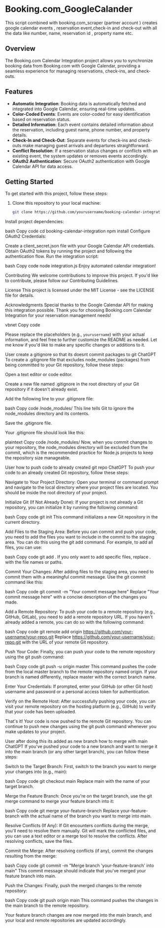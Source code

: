 # Booking.com_GoogleCalander
This script combined with booking.com_scraper (partner account ) creates google calendar events , reservation event,check-in and check-out with all the data like number, name, reservation id , property name etc.  
## Overview

The Booking.com Calendar Integration project allows you to synchronize booking data from Booking.com with Google Calendar, providing a seamless experience for managing reservations, check-ins, and check-outs.

## Features

- **Automatic Integration**: Booking data is automatically fetched and integrated into Google Calendar, ensuring real-time updates.
- **Color-Coded Events**: Events are color-coded for easy identification based on reservation status.
- **Detailed Information**: Each event contains detailed information about the reservation, including guest name, phone number, and property details.
- **Check-In and Check-Out**: Separate events for check-ins and check-outs make managing guest arrivals and departures straightforward.
- **Conflict Resolution**: If a reservation status changes or conflicts with an existing event, the system updates or removes events accordingly.
- **OAuth2 Authentication**: Secure OAuth2 authentication with Google Calendar API for data access.

## Getting Started

To get started with this project, follow these steps:

1. Clone this repository to your local machine:

   ```bash
   git clone https://github.com/yourusername/booking-calendar-integration.git
Install project dependencies:

bash
Copy code
cd booking-calendar-integration
npm install
Configure OAuth2 Credentials:

Create a client_secret.json file with your Google Calendar API credentials.
Obtain OAuth2 tokens by running the project and following the authentication flow.
Run the integration script:

bash
Copy code
node integration.js
Enjoy automated calendar integration!

Contributing
We welcome contributions to improve this project. If you'd like to contribute, please follow our Contributing Guidelines.

License
This project is licensed under the MIT License - see the LICENSE file for details.

Acknowledgments
Special thanks to the Google Calendar API for making this integration possible.
Thank you for choosing Booking.com Calendar Integration for your reservation management needs!

vbnet
Copy code

Please replace the placeholders (e.g., `yourusername`) with your actual information, and feel free to further customize the README as needed. Let me know if you'd like to make any specific changes or additions to it.



User
create a gitignore so that its doesnt commit packages to git
ChatGPT
To create a .gitignore file that excludes node_modules (packages) from being committed to your Git repository, follow these steps:

Open a text editor or code editor.

Create a new file named .gitignore in the root directory of your Git repository if it doesn't already exist.

Add the following line to your .gitignore file:

bash
Copy code
/node_modules/
This line tells Git to ignore the node_modules directory and its contents.

Save the .gitignore file.

Your .gitignore file should look like this:

plaintext
Copy code
/node_modules/
Now, when you commit changes to your repository, the node_modules directory will be excluded from the commit, which is the recommended practice for Node.js projects to keep the repository size manageable.




User
how to push code to already created git repo
ChatGPT
To push your code to an already created Git repository, follow these steps:

Navigate to Your Project Directory: Open your terminal or command prompt and navigate to the local directory where your project files are located. You should be inside the root directory of your project.

Initialize Git (If Not Already Done): If your project is not already a Git repository, you can initialize it by running the following command:

bash
Copy code
git init
This command initializes a new Git repository in the current directory.

Add Files to the Staging Area: Before you can commit and push your code, you need to add the files you want to include in the commit to the staging area. You can do this using the git add command. For example, to add all files, you can use:

bash
Copy code
git add .
If you only want to add specific files, replace . with the file names or paths.

Commit Your Changes: After adding files to the staging area, you need to commit them with a meaningful commit message. Use the git commit command like this:

bash
Copy code
git commit -m "Your commit message here"
Replace "Your commit message here" with a concise description of the changes you made.

Add a Remote Repository: To push your code to a remote repository (e.g., GitHub, GitLab), you need to add a remote repository URL. If you haven't already added a remote, you can do so with the following command:

bash
Copy code
git remote add origin https://github.com/your-username/your-repo.git
Replace https://github.com/your-username/your-repo.git with the URL of your remote Git repository.

Push Your Code: Finally, you can push your code to the remote repository using the git push command:

bash
Copy code
git push -u origin master
This command pushes the code from the local master branch to the remote repository named origin. If your branch is named differently, replace master with the correct branch name.

Enter Your Credentials: If prompted, enter your GitHub (or other Git host) username and password or a personal access token for authentication.

Verify on the Remote Host: After successfully pushing your code, you can visit your remote repository on the hosting platform (e.g., GitHub) to verify that your code has been uploaded.

That's it! Your code is now pushed to the remote Git repository. You can continue to push new changes using the git push command whenever you make updates to your project.




User
after doing this its added as new branch how to merge with main
ChatGPT
If you've pushed your code to a new branch and want to merge it into the main branch (or any other target branch), you can follow these steps:

Switch to the Target Branch: First, switch to the branch you want to merge your changes into (e.g., main):

bash
Copy code
git checkout main
Replace main with the name of your target branch.

Merge the Feature Branch: Once you're on the target branch, use the git merge command to merge your feature branch into it:

bash
Copy code
git merge your-feature-branch
Replace your-feature-branch with the actual name of the branch you want to merge into main.

Resolve Conflicts (If Any): If Git encounters conflicts during the merge, you'll need to resolve them manually. Git will mark the conflicted files, and you can use a text editor or a merge tool to resolve the conflicts. After resolving conflicts, save the files.

Commit the Merge: After resolving conflicts (if any), commit the changes resulting from the merge:

bash
Copy code
git commit -m "Merge branch 'your-feature-branch' into main"
This commit message should indicate that you've merged your feature branch into main.

Push the Changes: Finally, push the merged changes to the remote repository:

bash
Copy code
git push origin main
This command pushes the changes in the main branch to the remote repository.

Your feature branch changes are now merged into the main branch, and your local and remote repositories are updated accordingly.





